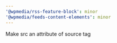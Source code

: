 ```yaml
---
'@wpmedia/rss-feature-block': minor
'@wpmedia/feeds-content-elements': minor
---
```


Make src an attribute of source tag
